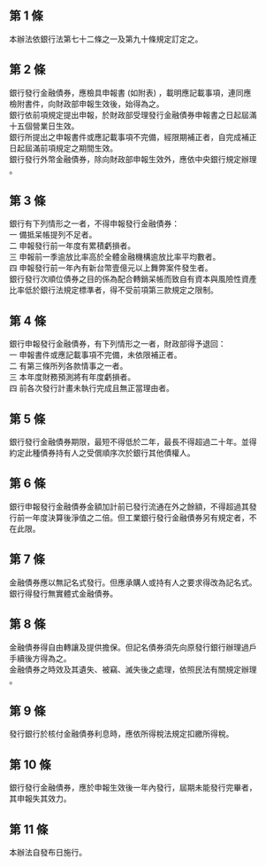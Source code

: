 第 1 條
-------
本辦法依銀行法第七十二條之一及第九十條規定訂定之。

第 2 條
-------
銀行發行金融債券，應檢具申報書 (如附表) ，載明應記載事項，連同應  
檢附書件，向財政部申報生效後，始得為之。  
銀行依前項規定提出申報，於財政部受理發行金融債券申報書之日起屆滿  
十五個營業日生效。  
銀行所提出之申報書件或應記載事項不完備，經限期補正者，自完成補正  
日起屆滿前項規定之期間生效。  
銀行發行外幣金融債券，除向財政部申報生效外，應依中央銀行規定辦理  
。

第 3 條
-------
銀行有下列情形之一者，不得申報發行金融債券：  
一  備抵呆帳提列不足者。  
二  申報發行前一年度有累積虧損者。  
三  申報前一季逾放比率高於全體金融機構逾放比率平均數者。  
四  申報發行前一年內有新台幣壹億元以上舞弊案件發生者。  
銀行發行次順位債券之目的係為配合轉銷呆帳而致自有資本與風險性資產  
比率低於銀行法規定標準者，得不受前項第三款規定之限制。

第 4 條
-------
銀行申報發行金融債券，有下列情形之一者，財政部得予退回：  
一  申報書件或應記載事項不完備，未依限補正者。  
二  有第三條所列各款情事之一者。  
三  本年度財務預測將有年度虧損者。  
四  前各次發行計畫未執行完成且無正當理由者。

第 5 條
-------
銀行發行金融債券期限，最短不得低於二年，最長不得超過二十年。並得  
約定此種債券持有人之受償順序次於銀行其他債權人。

第 6 條
-------
銀行申報發行金融債券金額加計前已發行流通在外之餘額，不得超過其發  
行前一年度決算後淨值之二倍。但工業銀行發行金融債券另有規定者，不  
在此限。

第 7 條
-------
金融債券應以無記名式發行。但應承購人或持有人之要求得改為記名式。  
銀行得發行無實體式金融債券。

第 8 條
-------
金融債券得自由轉讓及提供擔保。但記名債券須先向原發行銀行辦理過戶  
手續後方得為之。  
金融債券之時效及其遺失、被竊、滅失後之處理，依照民法有關規定辦理  
。

第 9 條
-------
發行銀行於核付金融債券利息時，應依所得稅法規定扣繳所得稅。

第 10 條
--------
銀行發行金融債券，應於申報生效後一年內發行，屆期未能發行完畢者，  
其申報失其效力。

第 11 條
--------
本辦法自發布日施行。

